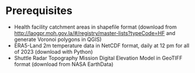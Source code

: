 # Prerequisites

- Health facility catchment areas in shapefile format (download from http://laogpr.moh.gov.la/#/registry/master-lists?typeCode=HF and generate Voronoi polygons in QGIS)
- ERA5-Land 2m temperature data in NetCDF format, daily at 12 pm for all of 2023 (download with Python)
- Shuttle Radar Topography Mission Digital Elevation Model in GeoTIFF format (download from NASA EarthData)
